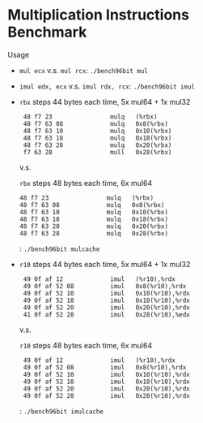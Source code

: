 # Multiplication Instructions Benchmark

Usage

- `mul ecx` v.s. `mul rcx`: `./bench96bit mul`
- `imul edx, ecx` v.s. `imul rdx, rcx`: `./bench96bit imul`
- `rbx` steps 44 bytes each time, 5x mul64 + 1x mul32
  ```
   48 f7 23                mulq   (%rbx)
   48 f7 63 08             mulq   0x8(%rbx)
   48 f7 63 10             mulq   0x10(%rbx)
   48 f7 63 18             mulq   0x18(%rbx)
   48 f7 63 20             mulq   0x20(%rbx)
   f7 63 28                mull   0x28(%rbx)
  ```

  v.s.

  `rbx` steps 48 bytes each time, 6x mul64

  ```
  48 f7 23                mulq   (%rbx)
  48 f7 63 08             mulq   0x8(%rbx)
  48 f7 63 10             mulq   0x10(%rbx)
  48 f7 63 18             mulq   0x18(%rbx)
  48 f7 63 20             mulq   0x20(%rbx)
  48 f7 63 28             mulq   0x28(%rbx)
  ```

  : `./bench96bit mulcache`
- `r10` steps 44 bytes each time, 5x mul64 + 1x mul32
  ```
   49 0f af 12             imul   (%r10),%rdx
   49 0f af 52 08          imul   0x8(%r10),%rdx
   49 0f af 52 10          imul   0x10(%r10),%rdx
   49 0f af 52 18          imul   0x18(%r10),%rdx
   49 0f af 52 20          imul   0x20(%r10),%rdx
   41 0f af 52 28          imul   0x28(%r10),%edx
  ```

  v.s.

  `r10` steps 48 bytes each time, 6x mul64

  ```
   49 0f af 12             imul   (%r10),%rdx
   49 0f af 52 08          imul   0x8(%r10),%rdx
   49 0f af 52 10          imul   0x10(%r10),%rdx
   49 0f af 52 18          imul   0x18(%r10),%rdx
   49 0f af 52 20          imul   0x20(%r10),%rdx
   49 0f af 52 28          imul   0x28(%r10),%rdx
  ```

  : `./bench96bit imulcache`

